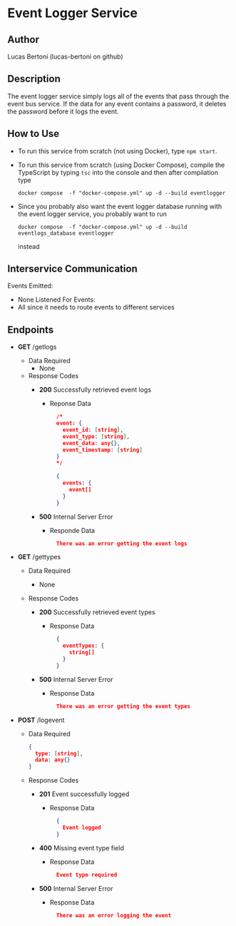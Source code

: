 # Event Logger Service
## Author
Lucas Bertoni (lucas-bertoni on github)
## Description
The event logger service simply logs all of the events that pass through the event bus service. If the data for any event contains a password, it deletes the password before it logs the event.
## How to Use
- To run this service from scratch (not using Docker), type `npm start`.
- To run this service from scratch (using Docker Compose), compile the TypeScript by typing `tsc` into the console and then after compilation type

    ```
    docker compose  -f "docker-compose.yml" up -d --build eventlogger
    ```

- Since you probably also want the event logger database running with the event logger service, you probably want to run
  
    ```
    docker compose  -f "docker-compose.yml" up -d --build eventlogs_database eventlogger
    ```
  
  instead
## Interservice Communication
Events Emitted:
  - None
Listened For Events:
  - All since it needs to route events to different services

## Endpoints
- **GET** /getlogs
  - Data Required
    - None
  - Response Codes
    - **200** Successfully retrieved event logs
      - Reponse Data
       
        ```json
          /*
          event: {
            event_id: [string],
            event_type: [string],
            event_data: any{},
            event_timestamp: [string]
          }
          */
          
          {
            events: {
              event[]
            }
          }
        ```

    - **500** Internal Server Error
      - Responde Data
    
        ```json
          There was an error getting the event logs
        ```

- **GET** /gettypes
  - Data Required
    - None
  
  - Response Codes
    - **200** Successfully retrieved event types
      - Response Data
      
        ```json
          {
            eventTypes: {
              string[]
            }
          }
        ```
    
    - **500** Internal Server Error
      - Response Data

        ```json
          There was an error getting the event types
        ```

- **POST** /logevent
  - Data Required

    ```json
    {
      type: [string],
      data: any{}
    }
    ```
  
  - Response Codes
    - **201** Event successfully logged
      - Response Data
      
        ```json
          {
            Event logged
          }
        ```

    - **400** Missing event type field
      - Response Data
      
        ```json
          Event type required
        ```

    - **500** Internal Server Error
      - Response Data

        ```json
          There was an error logging the event
        ```